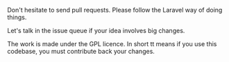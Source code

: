 Don't hesitate to send pull requests. Please follow the Laravel way of doing things.

Let's talk in the issue queue if your idea involves big changes.

The work is made under the GPL licence. In short tt means if you use this codebase, you must contribute back your changes.
